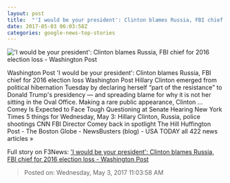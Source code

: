 ```yaml
---
layout: post
title:  "'I would be your president': Clinton blames Russia, FBI chief for 2016 election loss - Washington Post"
date: 2017-05-03 06:03:58Z
categories: google-news-top-stories
---
```


!['I would be your president': Clinton blames Russia, FBI chief for 2016 election loss - Washington Post](https://img.washingtonpost.com/rf/image_1484w/2010-2019/WashingtonPost/2017/05/02/National-Politics/Images/2017-05-02T180602Z_830979631_RC1B9541F980_RTRMADP_3_POLITICS-CLINTON.jpg)

Washington Post 'I would be your president': Clinton blames Russia, FBI chief for 2016 election loss Washington Post Hillary Clinton emerged from political hibernation Tuesday by declaring herself “part of the resistance” to Donald Trump's presidency — and spreading blame for why it is not her sitting in the Oval Office. Making a rare public appearance, Clinton ... Comey Is Expected to Face Tough Questioning at Senate Hearing New York Times 5 things for Wednesday, May 3: Hillary Clinton, Russia, police shootings CNN FBI Director Comey back in spotlight The Hill Huffington Post - The Boston Globe - NewsBusters (blog) - USA TODAY all 422 news articles »


Full story on F3News: ['I would be your president': Clinton blames Russia, FBI chief for 2016 election loss - Washington Post](http://www.f3nws.com/n/cckhCE)

> Posted on: Wednesday, May 3, 2017 11:03:58 AM
